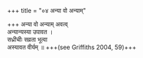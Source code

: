 +++
title = "०४ अन्या वो अन्याम्"

+++
अन्या वो अन्याम् अवत्व्  
अन्यान्यस्या उपावत ।  
सध्रीचीः सव्रता भूत्वा  
अस्यावत वीर्यम् ॥ +++(see Griffiths 2004, 59)+++